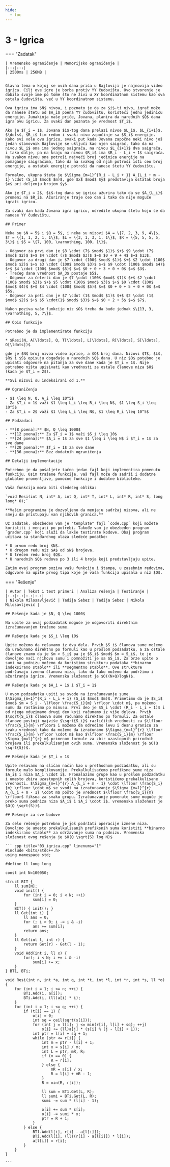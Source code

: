 ```yaml
---
hide:
  - toc
---
```


# 3 - Igrica

=== "Zadatak"
	
	| Vremensko ograničenje | Memorijsko ograničenje |
	|:-:|:-:|
	| 2500ms | 256MB |
	
	
	Glavna tema o kojoj se ovih dana priča u Bajtoviji je najnovija video igrica. Cilj ove igre je borba protiv YY čudovišta. Ovo stvorenje je dobilo svoje ime po tome što ne živi u XY koordinatnom sistemu kao sva ostala čudovišta, već u YY koordinatnom sistemu.
	
	Ova igrica ima $N$ nivoa, i poznato je da za $i$-ti nivo, igrač može da nanese štetu od $A_i$ poena YY čudovištu, koristeći jednu jedinicu energije. Junakinja naše priče, Jovana, planira da narednih $Q$ dana igra ovu igricu. Za svaki dan poznata je vrednost $T_i$. 
	
	Ako je $T_i = 1$, Jovana $i$-tog dana prelazi nivoe $L_i$, $L_{i+1}$, $\dots$, $R_i$ tim redom i svaki nivo započinje sa $S_i$ energije. Kako svi vole ovu igricu, svaki put kada Jovana započne neki nivo još jedan stanovnik Bajtovije se uključi kao njen saigrač, tako da na nivou $L_i$ ona ima jednog saigrača, na nivou $L_{i+1}$ dva saigrača, i tako dalje, pa na kraju na nivou $R_i$ ima $R_i - L_i + 1$ saigrača. Na svakom nivou ona potroši najveći broj jedinica energije na pomaganje saigračima, tako da na svakog od njih potroši isti ceo broj energije, a ostatak energije potroši da nanese štetu YY čudovištu.
	
	Formalno, ukupna šteta je $\Sigma_{m=1}^{R_i - L_i + 1} A_{L_i + m - 1} \cdot (S_i$ $mod$ $m)$, gde $x$ $mod$ $y$ predstavlja ostatak broja $x$ pri deljenju brojem $y$.
	
	Ako je $T_i = 2$, $i$-tog dana se igrica ažurira tako da se $A_{L_i}$ promeni na $R_i$. Ažuriranje traje ceo dan i tako da nije moguće igrati igricu.
	
	Za svaki dan kada Jovana igra igricu, odredite ukupnu štetu koju će da nanese YY čudovištu.
	
	## Primer
	
	Neka su $N = 5$ i $Q = 5$, i neka su nizovi $A = \{7, 2, 3, 9, 4\}$, $T = \{1, 1, 2, 1, 1\}$, $L = \{3, 1, 3, 1, 1\}$, $R = \{5, 5, 5, 5, 3\}$ i $S = \{7, 100, \varnothing, 100, 1\}$.
	
	- Odgovor za prvi dan je $3 \cdot (7$ $mod$ $1)$ $+$ $9 \cdot (7$ $mod$ $2)$ $+$ $4 \cdot (7$ $mod$ $3)$ $=$ $0 + 9 + 4$ $=$ $13$.
	- Odgovor za drugi dan je $7 \cdot (100$ $mod$ $1)$ $+$ $2 \cdot (100$ $mod$ $2)$ $+$ $3 \cdot (100$ $mod$ $3)$ $+$ $9 \cdot (100$ $mod$ $4)$ $+$ $4 \cdot (100$ $mod$ $5)$ $=$ $0 + 0 + 3 + 0 + 0$ $=$ $3$.
	- Trećeg dana vrednost $A_3$ postaje $5$.
	- Odgovor za četvrti dan je $7 \cdot (100$ $mod$ $1)$ $+$ $2 \cdot (100$ $mod$ $2)$ $+$ $5 \cdot (100$ $mod$ $3)$ $+$ $9 \cdot (100$ $mod$ $4)$ $+$ $4 \cdot (100$ $mod$ $5)$ $=$ $0 + 0 + 5 + 0 + 0$ $=$ $5$.
	- Odgovor za peti dan je $7 \cdot (1$ $mod$ $1)$ $+$ $2 \cdot (1$ $mod$ $2)$ $+$ $5 \cdot(1$ $mod$ $3)$ $=$ $0 + 2 + 5$ $=$ $7$.
	
	Nakon poziva vaše funkcije niz $O$ treba da bude jednak $\{13, 3, \varnothing, 5, 7\}$.
	
	## Opis funkcije
	
	Potrebno je da implementirate funkciju
	
	* $Resi(N, A[\ldots], Q, T[\ldots], L[\ldots], R[\ldots], S[\ldots], O[\ldots])$
	
	gde je $N$ broj nivoa video igrice, a $Q$ broj dana. Nizovi $T$, $L$, $R$ i $S$ opisuju događaje u narednih $Q$ dana. U niz $O$ potebno je upisati odgovore na pitanja za sve dane kada je $T_i = 1$. Nije potrebno ništa upisivati kao vrednosti za ostale članove niza $O$ (kada je $T_i = 2$).
	
	**Svi nizovi su indeksirani od 1.**
	
	## Ograničenja
	
	- $1 \leq N, Q, A_i \leq 10^5$
	- Za $T_i = 1$ važi $1 \leq L_i \leq R_i \leq N$, $1 \leq S_i \leq 10^5$
	- Za $T_i = 2$ važi $1 \leq L_i \leq N$, $1 \leq R_i \leq 10^5$
	
	## Podzadaci
	
	- **[8 poena]:** $N, Q \leq 1000$
	- **[12 poena]:** Za $T_i = 1$ važi $S_i \leq 10$
	- **[24 poena]:** $A_i = 1$ za sve $1 \leq i \leq N$ i $T_i = 1$ za sve dane
	- **[20 poena]:** $T_i = 1$ za sve dane
	- **[36 poena]:** Bez dodatnih ograničenja
	
	## Detalji implementacije
	
	Potrebno je da pošaljete tačno jedan fajl koji implementira pomenutu funkciju. Osim tražene funkcije, vaš fajl može da sadrži i dodatne globalne promenljive, pomoćne funkcije i dodatne biblioteke.
	
	Vaša funkcija mora biti sledećeg oblika:
	
	`void Resi(int N, int* A, int Q, int* T, int* L, int* R, int* S, long long* O);`
	
	**Vašim programima je dozvoljeno da menjaju sadržaj nizova, ali ne smeju da pristupaju van njihovih granica.**
	
	Uz zadatak, obezbeđen vam je "template" fajl `code.cpp` koji možete koristiti i menjati po potrebi. Takođe vam je obezbeđen program `grader.cpp` koji služi da lakše testirate kodove. Obaj program učitava sa standardnog ulaza sledeće podatke:
	
	* U prvom redu broj $N$.
	* U drugom redu niz $A$ od $N$ brojeva.
	* U trećem redu broj $Q$.
	* U narednih $Q$ redova po 3 ili 4 broja koji predstavljaju upite.
	
	Zatim ovaj program poziva vašu funkciju i štampa, u zasebnim redovima, odgovore na upite prvog tipa koje je vaša funkcija upisala u niz $O$.
	
=== "Rešenje"
	
	| Autor | Tekst i test primeri | Analiza rеšenja | Testiranje |
	|:-:|:-:|:-:|:-:|
	| Nikola Milosavljević | Tadija Šebez | Tadija Šebez | Nikola Milosavljević |
	
	## Rešenje kada je $N, Q \leq 1000$
	
	Na upite za ovaj podzadatak moguće je odgovoriti direktnim izračunavanjem tražene sume.
	
	## Rešenje kada je $S_i \leq 10$
	
	Upite možemo da rešavamo iz dva dela. Prvih $S_i$ članova sume možemo da uračunamo direktno po formuli kao u prošlom podzadatku, a za ostale članove znamo da je $m > S_i$ pa je $S_i$ $mod$ $m = S_i$, te je dovoljno naći njihovu sumu i pomnožiti je sa $S_i$. Za brze upite o sumi na podnizu možemo da koristimo strukturu podataka **binarno indeksirano stablo** ili **segmentno stablo**. Ove strukture podržavaju izmenu članova niza, tako da lako možemo da podržimo i ažuriranja igrice. Vremenska složenost je $O((N+Q)logN)$.
	
	## Rešenje kada je $A_i = 1$ i $T_i = 1$
	
	U ovom podzadatku upiti se svode na izračunavanje sume $\Sigma_{m=1}^{R_i - L_i + 1} (S_i$ $mod$ $m)$. Primetimo da je $S_i$ $mod$ $m = S_i - \lfloor \frac{S_i}{m} \rfloor \cdot m$, pa možemo sumu da rastavimo po minusu. Prvi deo je $S_i \cdot (R_i - L_i + 1)$ i od njega oduzimamo drugi deo koji računamo iz više delova. Prvih $\sqrt{S_i}$ članova sume računamo direktno po formuli. Za ostale članove postoji najviše $\sqrt{S_i}$ različitih vrednosti za $\lfloor \frac{S_i}{m} \rfloor$ i možemo da odredimo levu i desnu granicu za svaku vrednost tako da možemo da izračunamo $\Sigma_{m=l}^{r} \lfloor \frac{S_i}{m} \rfloor \cdot m$ kao $\lfloor \frac{S_i}{m} \rfloor \Sigma_{m=l}^{r} m$ primenom formule za zbir uzastopnih prirodnih brojeva ili prekalkulisanjem ovih suma. Vremenska složenost je $O(Q \sqrt{S})$.
	
	## Rešenje kada je $T_i = 1$
	
	Upite rešavamo na sličan način kao u prethodnom podzadatku, ali su formule malo komplikovanije. Prekalkulisaćemo prefiksne sume niza $A_i$ i niza $A_i \cdot i$. Pronalazimo grupe kao u prošlom podzadatku i umesto zbira uzastopnih celih brojeva, koristićemo prekalkulisane vrednosti. $\Sigma_{m=l}^{r} A_{L_i + m - 1} \cdot \lfloor \frac{S_i}{m} \rfloor \cdot m$ se svodi na izračunavanje $\Sigma_{m=l}^{r} A_{L_i + m - 1} \cdot m$ pošto je vrednost $\lfloor \frac{S_i}{m} \rfloor$ fiksna za svaku grupu. Izračunavanje pomenute sume moguće je preko suma podniza niza $A_i$ i $A_i \cdot i$. vremenska složenost je $O(Q \sqrt(S))$
	
	## Rešenje za sve bodove
	
	Za celo rešenje potrebno je još podržati operacije izmene niza. Dovoljno je umesto prekalkulisanih prefiksnih suma koristiti **binarno indeksirano stablo** za održavanje suma na podnizu. Vremenska složenost ovog rešenja je $O(Q \sqrt{S} log N)$
	
	``` cpp title="03_igrica.cpp" linenums="1"
	#include <bits/stdc++.h>
	using namespace std;
	
	#define ll long long
	
	const int N=100050;
	
	struct BIT {
		ll sum[N];
		void init() {
			for (int i = 0; i < N; ++i)
				sum[i] = 0;
		}
		BIT() { init(); }
		ll Get(int i) {
			ll ans = 0;
			for (; i > 0; i -= i & -i)
				ans += sum[i];
			return ans;
		}
		ll Get(int l, int r) {
			return Get(r) - Get(l - 1);
		}
		void Add(int i, ll x) {
			for(; i < N; i += i & -i)
				sum[i] += x;
		}
	} BT1, BTi;
	
	void Resi(int n, int *a, int q, int *t, int *l, int *r, int *s, ll *o) {
		for (int i = 1; i <= n; ++i) {
			BT1.Add(i, a[i]);
			BTi.Add(i, (ll)a[i] * i);
		}
		for (int i = 1; i <= q; ++i) {
			if (t[i] == 1) {
				o[i] = 0;
				int sq = ceil(sqrt(s[i]));
				for (int j = l[i]; j <= min(r[i], l[i] + sq); ++j)
					o[i] += (ll)a[j] * (s[i] % (j - l[i] + 1));
				int ptr = l[i] + sq + 1;
				while (ptr <= r[i]) {
					int m = ptr - l[i] + 1;
					int x = s[i] / m;
					int L = ptr, mR, R;
					if (x == 0) {
						R = r[i];
					} else {
						mR = s[i] / x;
						R = l[i] + mR - 1;
					}
					R = min(R, r[i]);
	
					ll sum = BT1.Get(L, R);
					ll sumi = BTi.Get(L, R);
					sumi -= sum * (l[i] - 1);
	
					o[i] += sum * s[i];
					o[i] -= sumi * x;
					ptr = R + 1;
				}
			} else {
				BT1.Add(l[i], r[i] - a[l[i]]);
				BTi.Add(l[i], (ll)(r[i] - a[l[i]]) * l[i]);
				a[l[i]] = r[i];
			}
		}
	}

	```
